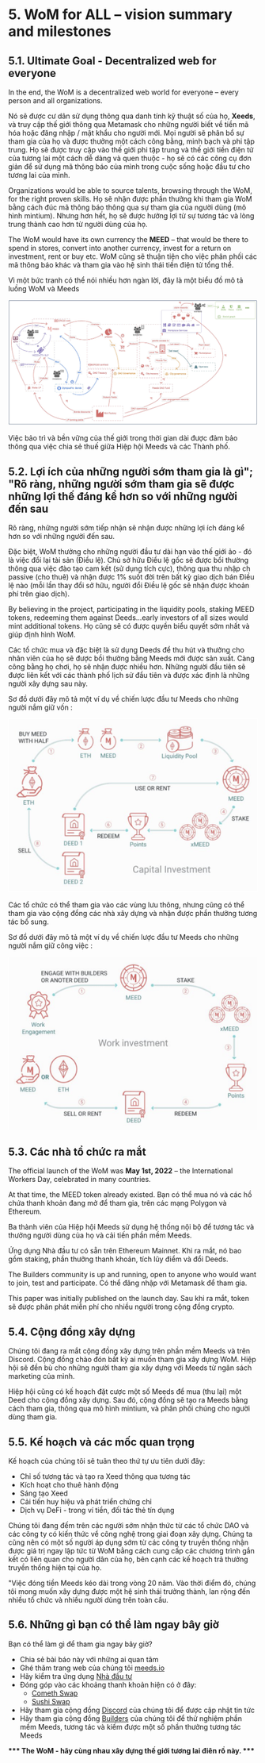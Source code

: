 # 5. WoM for ALL – vision summary and milestones

## 5.1. Ultimate Goal - Decentralized web for everyone

In the end, the WoM is a decentralized web world for everyone – every person and all organizations.

Nó sẽ được cư dân sử dụng thông qua danh tính kỹ thuật số của họ, **Xeeds**, và truy cập thế giới thông qua Metamask cho những người biết về tiền mã hóa hoặc đăng nhập / mật khẩu cho người mới. Mọi người sẽ phân bổ sự tham gia của họ và được thưởng một cách công bằng, minh bạch và phi tập trung. Họ sẽ được truy cập vào thế giới phi tập trung và thế giới tiền điện tử của tương lai một cách dễ dàng và quen thuộc - họ sẽ có các công cụ đơn giản để sử dụng mã thông báo của mình trong cuộc sống hoặc đầu tư cho tương lai của mình.

Organizations would be able to source talents, browsing through the WoM, for the right proven skills. Họ sẽ nhận được phần thưởng khi tham gia WoM bằng cách đúc mã thông báo thông qua sự tham gia của người dùng (mô hình mintium). Nhưng hơn hết, họ sẽ được hưởng lợi từ sự tương tác và lòng trung thành cao hơn từ người dùng của họ.

The WoM would have its own currency the **MEED** – that would be there to spend in stores, convert into another currency, invest for a return on investment, rent or buy etc. WoM cũng sẽ thuận tiện cho việc phân phối các mã thông báo khác và tham gia vào hệ sinh thái tiền điện tử tổng thể.

Vì một bức tranh có thể nói nhiều hơn ngàn lời, đây là một biểu đồ mô tả luồng WoM và Meeds

![Luồng WoM và Meeds](en/img/wom-flows.png)

Việc bảo trì và bền vững của thế giới trong thời gian dài được đảm bảo thông qua việc chia sẻ thuế giữa Hiệp hội Meeds và các Thành phố.

## 5.2. Lợi ích của những người sớm tham gia là gì"; "Rõ ràng, những người sớm tham gia sẽ được những lợi thế đáng kể hơn so với những người đến sau

Rõ ràng, những người sớm tiếp nhận sẽ nhận được những lợi ích đáng kể hơn so với những người đến sau.

Đặc biệt, WoM thưởng cho những người đầu tư dài hạn vào thế giới ảo - đó là việc đổi lại tài sản (Điều lệ). Chủ sở hữu Điều lệ gốc sẽ được bồi thường thông qua việc đào tạo cam kết (sử dụng tích cực), thông qua thu nhập ch passive (cho thuê) và nhận được 1% suốt đời trên bất kỳ giao dịch bán Điều lệ nào (mỗi lần thay đổi sở hữu, người đổi Điều lệ gốc sẽ nhận được khoản phí trên giao dịch).

By believing in the project, participating in the liquidity pools, staking MEED tokens, redeeming them against Deeds...early investors of all sizes would mint additional tokens. Họ cũng sẽ có được quyền biểu quyết sớm nhất và giúp định hình WoM.

Các tổ chức mua và đặc biệt là sử dụng Deeds để thu hút và thưởng cho nhân viên của họ sẽ được bồi thường bằng Meeds mới được sản xuất. Càng công bằng họ chơi, họ sẽ nhận được nhiều hơn. Những người đầu tiên sẽ được liên kết với các thành phố lịch sử đầu tiên và được xác định là những người xây dựng sau này.

Sơ đồ dưới đây mô tả một ví dụ về chiến lược đầu tư Meeds cho những người nắm giữ vốn :

![Chiến lược đầu tư Meeds cho những người nắm giữ vốn](en/img/invest-capital.png)

Các tổ chức có thể tham gia vào các vùng lưu thông, nhưng cũng có thể tham gia vào cộng đồng các nhà xây dựng và nhận được phần thưởng tương tác bổ sung.

Sơ đồ dưới đây mô tả một ví dụ về chiến lược đầu tư Meeds cho những người nắm giữ công việc :

![Chiến lược đầu tư Meeds cho những người nắm giữ công việc](en/img/invest-work.png)

## 5.3. Các nhà tổ chức ra mắt

The official launch of the WoM was **May 1st, 2022** – the International Workers Day, celebrated in many countries.

At that time, the MEED token already existed. Bạn có thể mua nó và các hồ chứa thanh khoản đang mở để tham gia, trên các mạng Polygon và Ethereum.

Ba thành viên của Hiệp hội Meeds sử dụng hệ thống nội bộ để tương tác và thưởng người dùng của họ và cải tiến phần mềm Meeds.

Ứng dụng Nhà đầu tư có sẵn trên Ethereum Mainnet. Khi ra mắt, nó bao gồm staking, phần thưởng thanh khoản, tích lũy điểm và đổi Deeds.

The Builders community is up and running, open to anyone who would want to join, test and participate. Có thể đăng nhập với Metamask để tham gia.

This paper was initially published on the launch day. Sau khi ra mắt, token sẽ được phân phát miễn phí cho nhiều người trong cộng đồng crypto.

## 5.4. Cộng đồng xây dựng

Chúng tôi đang ra mắt cộng đồng xây dựng trên phần mềm Meeds và trên Discord. Cộng đồng chào đón bất kỳ ai muốn tham gia xây dựng WoM. Hiệp hội sẽ đền bù cho những người tham gia xây dựng với Meeds từ ngân sách marketing của mình.

Hiệp hội cũng có kế hoạch đặt cược một số Meeds để mua (thu lại) một Deed cho cộng đồng xây dựng. Sau đó, cộng đồng sẽ tạo ra Meeds bằng cách tham gia, thông qua mô hình mintium, và phân phối chúng cho người dùng tham gia.

## 5.5. Kế hoạch và các mốc quan trọng

Kế hoạch của chúng tôi sẽ tuân theo thứ tự ưu tiên dưới đây:

- Chỉ số tương tác và tạo ra Xeed thông qua tương tác
- Kích hoạt cho thuê hành động
- Sáng tạo Xeed
- Cải tiến huy hiệu và phát triển chứng chỉ
- Dịch vụ DeFi - trong ví tiền, đối tác thẻ tín dụng

Chúng tôi đang đếm trên các người sớm nhận thức từ các tổ chức DAO và các công ty có kiến thức về công nghệ trong giai đoạn xây dựng. Chúng ta cũng nên có một số người áp dụng sớm từ các công ty truyền thống nhận được giá trị ngay lập tức từ WoM bằng cách cung cấp các chương trình gắn kết có liên quan cho người dân của họ, bên cạnh các kế hoạch trả thưởng truyền thống hiện tại của họ.

"Việc đóng tiền Meeds kéo dài trong vòng 20 năm. Vào thời điểm đó, chúng tôi mong muốn xây dựng được một hệ sinh thái trưởng thành, lan rộng đến nhiều tổ chức và nhiều người dùng trên toàn cầu.

## 5.6. Những gì bạn có thể làm ngay bây giờ

Bạn có thể làm gì để tham gia ngay bây giờ?

- Chia sẻ bài báo này với những ai quan tâm
- Ghé thăm trang web của chúng tôi [meeds.io](https://www.meeds.io/)
- Hãy kiểm tra ứng dụng [Nhà đầu tư](https://meeds.io/investors)
- Đóng góp vào các khoảng thanh khoản hiện có ở đây:
  - [Cometh Swap](https://swap.cometh.io/)
  - [Sushi Swap](https://sushi.com)
- Hãy tham gia cộng đồng [Discord](https://discord.com/invite/hAuADSq3) của chúng tôi để được cập nhật tin tức
- Hãy tham gia cộng đồng [Builders](https://meeds.io/builders) của chúng tôi để thử nghiệm phần mềm Meeds, tương tác và kiếm được một số phần thưởng tương tác Meeds

**\*\*\* The WoM - hãy cùng nhau xây dựng thế giới tương lai điên rồ này. \*\*\***